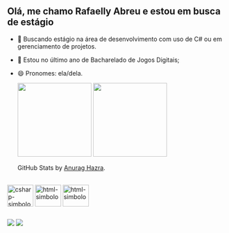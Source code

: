 ## Olá, me chamo Rafaelly Abreu e estou em busca de estágio

- 🔭 Buscando estágio na área de desenvolvimento com uso de C# ou em gerenciamento de projetos.
- 🌱 Estou no último ano de Bacharelado de Jogos Digitais;
- 😄 Pronomes: ela/dela.

  <img height="170em" src="https://github-readme-stats.vercel.app/api?username=RafaAbreu04&show_icons=true&theme=jolly">
  <img height="170em" src="https://github-readme-stats.vercel.app/api/top-langs/?username=RafaAbreu04&layout=compact&theme=jolly">
  <br>

  GitHub Stats by <a href="https://github.com/anuraghazra">Anurag Hazra</a>.

<br>

<div style="display: inline-block;">
        <img align="center" alt="csharp-simbolo" height="50" width="60" src="https://cdn.jsdelivr.net/gh/devicons/devicon/icons/csharp/csharp-original.svg">
        <img align="center" alt="html-simbolo" height="50" width="60" src="https://cdn.jsdelivr.net/gh/devicons/devicon/icons/html5/html5-original.svg">    
        <img align="center" alt="html-simbolo" height="50" width="60" src="https://cdn.jsdelivr.net/gh/devicons/devicon@latest/icons/css3/css3-original.svg" />
          
</div>

##

<div>
  <div> 
  <a href = "mailto:rafaellyabreu84@gmail.com"><img src="https://img.shields.io/badge/-Gmail-%23333?style=for-the-badge&logo=gmail&logoColor=white" target="_blank"></a>
  <a href="https://www.linkedin.com/in/rafaelly-abreu/" target="_blank"><img src="https://img.shields.io/badge/-LinkedIn-%230077B5?style=for-the-badge&logo=linkedin&logoColor=white" target="_blank"></a> 
  
</div>
</div>    
<br>

